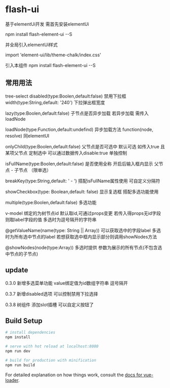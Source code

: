 # flash-ui

基于elementUi开发  需首先安装elementUi 

npm install flash-element-ui --S

并全局引入elementUi样式

import 'element-ui/lib/theme-chalk/index.css'

引入本组件
npm install flash-element-ui --S

## 常用用法
tree-select 
disabled(type:Boolen,default:false) 禁用下拉框
width(type:String,default: '240') 下拉弹出框宽度 

lazy(type:Boolen,default:false) 子节点是否异步加载 若异步加载 需传入loadNode

loadNode(type:Function,default:undefind) 异步加载方法 function(node, resolve) 同elementUI

onlyChild(type:Boolen,default:false) 父节点是否可选中 默认可选 如传入true 且某项父节点 定制选中 可以通过数据传入disable:true 单独控制

isFullName(type:Boolen,default:false) 是否使用全称  开启后输入框内显示 父节点 - 子节点 （限单选）

breakKey(type:String,default: ' - ') 搭配isFullName属性使用  可自定义分隔符

showCheckbox(type: Boolean,default: false) 显示复选框 搭配多选功能使用
      
multiple(type:Boolen,default:false) 多选功能

v-model 绑定的为树节点id 默认取id,可通过props变更 若传入得props无id字段则取label字段的值 多选时为逗号隔开的字符串

@getValueName(name(type: String || Array)) 可以获取选中的字段label 多选时为所有选中节点的label 若想获取选中框内显示部分则调用showNodes方法

@showNodes(node(type:Array)) 多选时提供 参数为展示的所有节点(不包含选中节点的子节点)

## update

0.3.0 新增多选菜单功能 value绑定值为id数组字符串 逗号隔开

0.3.7 新增disabled选项 可以控制禁用下拉选择

0.3.8 树组件 添加slot插槽 可以自定义按钮了

## Build Setup

``` bash
# install dependencies
npm install

# serve with hot reload at localhost:8080
npm run dev

# build for production with minification
npm run build
```

For detailed explanation on how things work, consult the [docs for vue-loader](http://vuejs.github.io/vue-loader).
